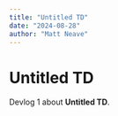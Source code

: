 ```yaml
---
title: "Untitled TD"
date: "2024-08-28"
author: "Matt Neave"
---
```


# Untitled TD

Devlog 1 about **Untitled TD**.